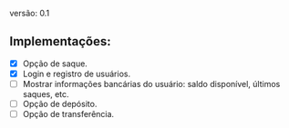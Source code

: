 versão: 0.1
## Implementações:

- [x] Opção de saque.
- [x] Login e registro de usuários.
- [ ] Mostrar informações bancárias do usuário: saldo disponível, últimos saques, etc.
- [ ] Opção de depósito.
- [ ] Opção de transferência.